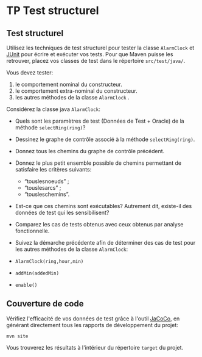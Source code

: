 # TP Test structurel

## Test structurel

Utilisez les techniques de test structurel pour tester la classe `AlarmClock` et   
[JUnit](http://junit.org/ "JUnit") pour écrire et exécuter vos tests. 
Pour que Maven puisse les retrouver, placez vos classes de test dans le répertoire `src/test/java/`.

Vous devez tester:

1. le comportement nominal du constructeur.
2. le comportement extra-nominal du constructeur.
3. les autres méthodes de la classe `AlarmClock` .

Considérez la classe java `AlarmClock`:

- Quels sont les paramètres de test (Données de Test + Oracle) de la méthode `selectRing(ring)`?
- Dessinez le graphe de contrôle associé à la méthode `selectRing(ring)`.
- Donnez tous les chemins du graphe de contrôle précédent.
- Donnez le plus petit ensemble possible de chemins permettant de satisfaire les critères suivants:
  - “touslesnoeuds” ;
  - “touslesarcs” ;
  - “tousleschemins”.

- Est-ce que ces chemins sont exécutables? Autrement dit, existe-il des données de test qui les sensibilisent?
- Comparez les cas de tests obtenus avec ceux obtenus par analyse fonctionnelle.
-  Suivez la démarche précédente afin de déterminer des cas de test pour les autres méthodes de la classe `AlarmClock`:
  - `AlarmClock(ring,hour,min)`
  - `addMin(addedMin)`
  - `enable()`


## Couverture de code

Vérifiez l'efficacité de vos données de test grâce à l'outil [JaCoCo](https://www.jacoco.org),
en générant directement tous les rapports de développement du projet:

```shell
mvn site
```

Vous trouverez les résultats à l'intérieur du répertoire `target` du projet.